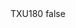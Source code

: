 <?xml version="1.0" encoding="UTF-8"?>
<CustomMetadata xmlns="http://soap.sforce.com/2006/04/metadata">
    <label>TXU180</label>
    <protected>false</protected>
</CustomMetadata>
